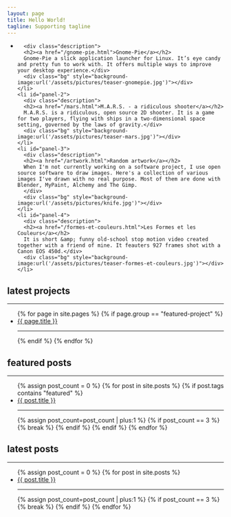 ```yaml
---
layout: page
title: Hello World!
tagline: Supporting tagline
---
```


<ul class='kwicks kwicks-horizontal'>
    <li id="panel-1">

      <div class="description">
      <h2><a href="/gnome-pie.html">Gnome-Pie</a></h2>
      Gnome-Pie a slick application launcher for Linux. It’s eye candy and pretty fun to work with. It offers multiple ways to improve your desktop experience.</div>
      <div class="bg" style="background-image:url('/assets/pictures/teaser-gnomepie.jpg')"></div>
    </li>
    <li id="panel-2">
      <div class="description">
      <h2><a href="/mars.html">M.A.R.S. - a ridiculous shooter</a></h2>
      M.A.R.S. is a ridiculous, open source 2D shooter. It is a game for two players, flying with ships in a two-dimensional space setting, governed by the laws of gravity.</div>
      <div class="bg" style="background-image:url('/assets/pictures/teaser-mars.jpg')"></div>
    </li>
    <li id="panel-3">
      <div class="description">
      <h2><a href="/artwork.html">Random artwork</a></h2>
      When I'm not currently working on a software project, I use open source software to draw images. Here's a collection of various images I've drawn with no real purpose. Most of them are done with Blender, MyPaint, Alchemy and The Gimp.
      </div>
      <div class="bg" style="background-image:url('/assets/pictures/knife.jpg')"></div>
    </li>
    <li id="panel-4">
      <div class="description">
      <h2><a href="/formes-et-couleurs.html">Les Formes et les Couleurs</a></h2>
      It is short &amp; funny old-school stop motion video created together with a friend of mine. It feauters 927 frames shot with a Canon EOS 450d.</div>
      <div class="bg" style="background-image:url('/assets/pictures/teaser-formes-et-couleurs.jpg')"></div>
    </li>
</ul>



<div class="row">
  <div class="span4">
    <h2>latest projects</h2>
    <hr>
    <ul class="sub-nav">
      {% for page in site.pages %}
      {% if page.group == "featured-project" %}
        <li><a href="{{ page.url }}">{{ page.title }}</a><hr></li>
      {% endif %}
      {% endfor %}
    </ul>

  </div>
  <div class="span4">
    <h2>featured posts</h2>
    <hr>
    <ul class="sub-nav">
      {% assign post_count = 0 %}
      {% for post in site.posts %}
        {% if post.tags contains "featured" %}
          <li><a href="{{ post.url }}">{{ post.title }}</a><hr></li>
          {% assign post_count=post_count | plus:1 %}
          {% if post_count == 3 %}
            {% break %}
          {% endif %}
        {% endif %}
      {% endfor %}
    </ul>

  </div>
  <div class="span4">
    <h2>latest posts</h2>
    <hr>
    <ul class="sub-nav">
      {% assign post_count = 0 %}
      {% for post in site.posts %}
        <li><a href="{{ post.url }}">{{ post.title }}</a><hr></li>
        {% assign post_count=post_count | plus:1 %}
        {% if post_count == 3 %}
          {% break %}
        {% endif %}
      {% endfor %}
    </ul>

  </div>
</div>



